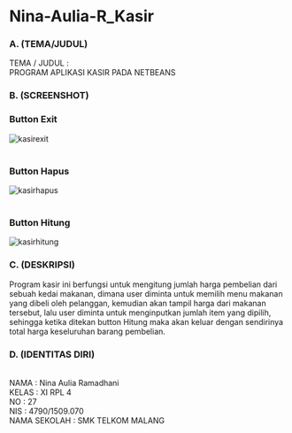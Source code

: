# Nina-Aulia-R_Kasir

### A. (TEMA/JUDUL)

TEMA / JUDUL    :
<br>PROGRAM APLIKASI KASIR PADA NETBEANS

### B. (SCREENSHOT)

### Button Exit <br>
![kasirexit](https://cloud.githubusercontent.com/assets/22069261/25925204/62af6350-3611-11e7-8988-abfc63cbe843.JPG)<br><br>
### Button Hapus <br>
![kasirhapus](https://cloud.githubusercontent.com/assets/22069261/25925206/656c5ff8-3611-11e7-998d-3702b4ce15fb.JPG)<br><br>
### Button Hitung <br>
![kasirhitung](https://cloud.githubusercontent.com/assets/22069261/25925210/6836199a-3611-11e7-94a6-16dde6aae917.JPG)<br>

### C. (DESKRIPSI)

Program kasir ini berfungsi untuk mengitung jumlah harga pembelian dari sebuah kedai makanan, dimana user diminta untuk memilih menu makanan yang dibeli oleh pelanggan, kemudian akan tampil harga dari makanan tersebut, lalu user diminta untuk menginputkan jumlah item yang dipilih, sehingga ketika ditekan button Hitung maka akan keluar dengan sendirinya total harga keseluruhan barang pembelian.

### D. (IDENTITAS DIRI)

<br>NAMA         : Nina Aulia Ramadhani
<br>KELAS        : XI RPL 4
<br>NO                 : 27
<br>NIS                 : 4790/1509.070
<br>NAMA SEKOLAH : SMK TELKOM MALANG

